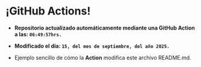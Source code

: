 # ¡GitHub Actions!
* **Repositorio actualizado automáticamente mediante una GitHub Action a las: `06:49:57hrs.`**
* **Modificado el día: `15, del mes de septiembre, del año 2025.`**

* Ejemplo sencillo de cómo la **Action** modifica este archivo README.md.
